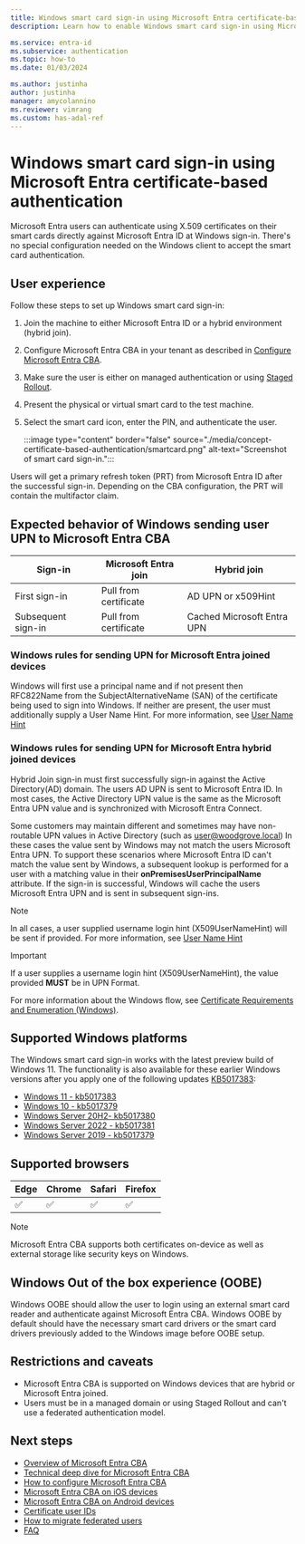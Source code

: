 ```yaml
---
title: Windows smart card sign-in using Microsoft Entra certificate-based authentication
description: Learn how to enable Windows smart card sign-in using Microsoft Entra certificate-based authentication

ms.service: entra-id
ms.subservice: authentication
ms.topic: how-to
ms.date: 01/03/2024

ms.author: justinha
author: justinha
manager: amycolannino
ms.reviewer: vimrang
ms.custom: has-adal-ref
---
```

# Windows smart card sign-in using Microsoft Entra certificate-based authentication

Microsoft Entra users can authenticate using X.509 certificates on their smart cards directly against Microsoft Entra ID at Windows sign-in. There's no special configuration needed on the Windows client to accept the smart card authentication. 
 
## User experience 

Follow these steps to set up Windows smart card sign-in:

1. Join the machine to either Microsoft Entra ID or a hybrid environment (hybrid join). 
1. Configure Microsoft Entra CBA in your tenant as described in [Configure Microsoft Entra CBA](how-to-certificate-based-authentication.md).
1. Make sure the user is either on managed authentication or using [Staged Rollout](~/identity/hybrid/connect/how-to-connect-staged-rollout.md). 
1. Present the physical or virtual smart card to the test machine.
1. Select the smart card icon, enter the PIN, and authenticate the user.  

   :::image type="content" border="false" source="./media/concept-certificate-based-authentication/smartcard.png" alt-text="Screenshot of smart card sign-in.":::

Users will get a primary refresh token (PRT) from Microsoft Entra ID after the successful sign-in. Depending on the CBA configuration, the PRT will contain the multifactor claim. 

<a name='expected-behavior-of-windows-sending-user-upn-to-azure-ad-cba'></a>

## Expected behavior of Windows sending user UPN to Microsoft Entra CBA

|Sign-in | Microsoft Entra join | Hybrid join |
|--------|---------------|----------------------|
|First sign-in | Pull from certificate | AD UPN or x509Hint |
|Subsequent sign-in | Pull from certificate | Cached Microsoft Entra UPN |

<a name='windows-rules-for-sending-upn-for-azure-ad-joined-devices'></a>

### Windows rules for sending UPN for Microsoft Entra joined devices

Windows will first use a principal name and if not present then RFC822Name from the SubjectAlternativeName (SAN) of the certificate being used to sign into Windows. If neither are present, the user must additionally supply a User Name Hint. For more information, see [User Name Hint](/windows/security/identity-protection/smart-cards/smart-card-group-policy-and-registry-settings#allow-user-name-hint)

<a name='windows-rules-for-sending-upn-for-hybrid-azure-ad-joined-devices'></a>

### Windows rules for sending UPN for Microsoft Entra hybrid joined devices

Hybrid Join sign-in must first successfully sign-in against the Active Directory(AD) domain. The users AD UPN is sent to Microsoft Entra ID. In most cases, the Active Directory UPN value is the same as the Microsoft Entra UPN value and is synchronized with Microsoft Entra Connect. 

Some customers may maintain different and sometimes may have non-routable UPN values in Active Directory (such as user@woodgrove.local) In these cases the value sent by Windows may not match the users Microsoft Entra UPN. To support these scenarios where Microsoft Entra ID can't match the value sent by Windows, a subsequent lookup is performed for a user with a matching value in their **onPremisesUserPrincipalName** attribute. If the sign-in is successful, Windows will cache the users Microsoft Entra UPN and is sent in subsequent sign-ins.

>[!NOTE]
>In all cases, a user supplied username login hint (X509UserNameHint) will be sent if provided. For more information, see [User Name Hint](/windows/security/identity-protection/smart-cards/smart-card-group-policy-and-registry-settings#allow-user-name-hint)

>[!IMPORTANT]
> If a user supplies a username login hint (X509UserNameHint), the value provided **MUST** be in UPN Format.

For more information about the Windows flow, see [Certificate Requirements and Enumeration (Windows)](/windows/security/identity-protection/smart-cards/smart-card-certificate-requirements-and-enumeration).

## Supported Windows platforms

The Windows smart card sign-in works with the latest preview build of Windows 11. The functionality is also available for these earlier Windows versions after you apply one of the following updates [KB5017383](https://support.microsoft.com/topic/september-20-2022-kb5017383-os-build-22000-1042-preview-62753265-68e9-45d2-adcb-f996bf3ad393):

- [Windows 11 - kb5017383](https://support.microsoft.com/topic/september-20-2022-kb5017383-os-build-22000-1042-preview-62753265-68e9-45d2-adcb-f996bf3ad393)
- [Windows 10 - kb5017379](https://support.microsoft.com/topic/20-september-2022-kb5017379-os-build-17763-3469-preview-50a9b9e2-745d-49df-aaae-19190e10d307)
- [Windows Server 20H2- kb5017380](https://support.microsoft.com/topic/20-september-2022-kb5017380-os-builds-19042-2075-19043-2075-og-19044-2075-preview-59ab550c-105e-4481-b440-c37f07bf7897)
- [Windows Server 2022 - kb5017381](https://support.microsoft.com/topic/20-september-2022-kb5017381-os-build-20348-1070-preview-dc843fea-bccd-4550-9891-a021ae5088f0)
- [Windows Server 2019 - kb5017379](https://support.microsoft.com/topic/20-september-2022-kb5017379-os-build-17763-3469-preview-50a9b9e2-745d-49df-aaae-19190e10d307)

## Supported browsers

|Edge | Chrome | Safari | Firefox |
|--------|---------|------|-------|
|&#x2705; | &#x2705; | &#x2705; |&#x2705; |

>[!NOTE] 
>Microsoft Entra CBA supports both certificates on-device as well as external storage like security keys on Windows. 

## Windows Out of the box experience (OOBE)

Windows OOBE should allow the user to login using an external smart card reader and authenticate against Microsoft Entra CBA. Windows OOBE by default should have the necessary smart card drivers or the smart card drivers previously added to the Windows image before OOBE setup.

## Restrictions and caveats  

- Microsoft Entra CBA is supported on Windows devices that are hybrid or Microsoft Entra joined.  
- Users must be in a managed domain or using Staged Rollout and can't use a federated authentication model.

## Next steps

- [Overview of Microsoft Entra CBA](concept-certificate-based-authentication.md)
- [Technical deep dive for Microsoft Entra CBA](concept-certificate-based-authentication-technical-deep-dive.md)
- [How to configure Microsoft Entra CBA](how-to-certificate-based-authentication.md)
- [Microsoft Entra CBA on iOS devices](concept-certificate-based-authentication-mobile-ios.md)
- [Microsoft Entra CBA on Android devices](concept-certificate-based-authentication-mobile-android.md)
- [Certificate user IDs](concept-certificate-based-authentication-certificateuserids.md)
- [How to migrate federated users](concept-certificate-based-authentication-migration.md)
- [FAQ](certificate-based-authentication-faq.yml)
